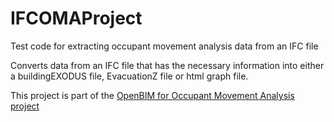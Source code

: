 # IFCOMAProject
Test code for extracting occupant movement analysis data from an IFC file

Converts data from an IFC file that has the necessary information into either a buildingEXODUS file, EvacuationZ file or html graph file.

This project is part of the [OpenBIM for Occupant Movement Analysis project](https://www.buildingsmart.org/openbim-for-occupant-movement-analysis-industry-report/)
